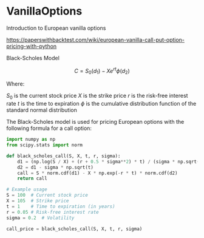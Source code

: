 # VanillaOptions
Introduction to European vanilla options

https://paperswithbacktest.com/wiki/european-vanilla-call-put-option-pricing-with-python

Black-Scholes Model

```math
C = S_0 \left( d_1 \right) - X e^{rt} \phi \left( d_2 \right)
```

Where:

$`S_0`$ is the current stock price
$`X`$ is the strike price
$`r`$ is the risk-free interest rate
$`t`$ is the time to expiration
$`\phi`$ is the cumulative distribution function of the standard normal distribution

The Black-Scholes model is used for pricing European options with the following formula for a call option:

```python
import numpy as np
from scipy.stats import norm

def black_scholes_call(S, X, t, r, sigma):
    d1 = (np.log(S / X) + (r + 0.5 * sigma**2) * t) / (sigma * np.sqrt(t))
    d2 = d1 - sigma * np.sqrt(t)
    call = S * norm.cdf(d1) - X * np.exp(-r * t) * norm.cdf(d2)
    return call

# Example usage
S = 100  # Current stock price
X = 105  # Strike price
t = 1    # Time to expiration (in years)
r = 0.05 # Risk-free interest rate
sigma = 0.2  # Volatility

call_price = black_scholes_call(S, X, t, r, sigma)
```
